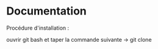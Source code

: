 # Documentation


Procédure d'installation :

ouvrir git bash et taper la commande suivante -> git clone 
